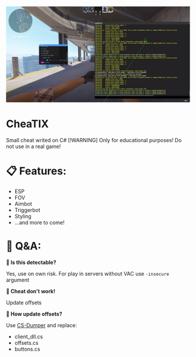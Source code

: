 ![Скриншот](https://github.com/mncrzz/CheaTIX/blob/6462edce467016973e1206817b1390896f914039/logo.jpg)
# CheaTIX
Small cheat writed on C#
[!WARNING]
Only for educational purposes! Do not use in a real game!
# 📋 Features:
+ ESP
+ FOV
+ Aimbot
+ Triggerbot
+ Styling
+ ...and more to come!

# 💬 Q&A:
**🤔 Is this detectable?**

Yes, use on own risk. For play in servers without VAC use `-insecure` argument

**🤔 Cheat don't work!**

Update offsets

**🤔 How update offsets?**

Use [CS-Dumper](https://github.com/a2x/cs2-dumper) and replace:
+ client_dll.cs
+ offsets.cs
+ buttons.cs
